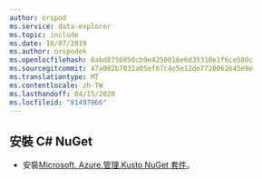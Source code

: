 ```yaml
---
author: orspod
ms.service: data-explorer
ms.topic: include
ms.date: 10/07/2019
ms.author: orspodek
ms.openlocfilehash: 8abd8756850cb9e4250016e6d35310e1f6ce580c
ms.sourcegitcommit: 47a002b7032a05ef67c4e5e12de7720062645e9e
ms.translationtype: MT
ms.contentlocale: zh-TW
ms.lasthandoff: 04/15/2020
ms.locfileid: "81497066"
---
```

## <a name="install-c-nuget"></a>安裝 C# NuGet

* 安裝[Microsoft. Azure.管理.Kusto NuGet 套件](https://www.nuget.org/packages/Microsoft.Azure.Management.Kusto/)。